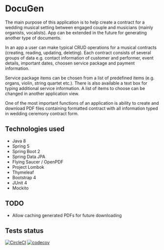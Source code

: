 # DocuGen
The main purpose of this application is to help create a contract for a wedding musical setting between engaged couple and musicians (mainly organists, vocalists). App can be extended in the future for generating another type of documents.

In an app a user can make typical CRUD operations for a musical contracts (creating, reading, updating, deleting). Each contract consists of several groups of data e.g. contact information of customer and performer, event details, important dates, choosen service package and payment information.

Service package items can be chosen from a list of predefined items (e.g. organs, violin, string quartet etc.). There is also available a text box for typing additional service information. A list of items to choose can be changed in another application view.

One of the most important functions of an application is ability to create and download PDF files containing formatted contract with all information typed in wedding ceremony contract form.

## Technologies used
- Java 8
- Spring 5
- Spring Boot 2
- Spring Data JPA
- Flying Saucer / OpenPDF
- Project Lombok 
- Thymeleaf
- Bootstrap 4
- JUnit 4
- Mockito 

## TODO
- Allow caching generated PDFs for future downloading

## Tests status
[![CircleCI](https://circleci.com/gh/karolgrudzinski/docugen.svg?style=svg&circle-token=f02c9138e06dd42970efb4465fd42c6d3b57bcff)](https://circleci.com/gh/karolgrudzinski/docugen)
[![codecov](https://codecov.io/gh/karolgrudzinski/docugen/branch/master/graph/badge.svg?token=ZN03n5CTFr)](https://codecov.io/gh/karolgrudzinski/docugen)


